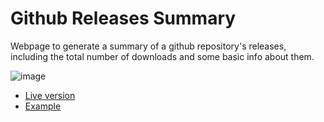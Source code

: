 # Github Releases Summary

Webpage to generate a summary of a github repository's releases, including the total number of downloads and some basic info about them.

![image](https://github.com/binarynonsense/github-releases-summary/assets/8535921/310f1ad0-feac-4799-9bb9-cf437ffdcc7e)

- [Live version](http://www.binarynonsense.com/webapps/github-releases-summary/)
- [Example](http://www.binarynonsense.com/webapps/github-releases-summary/?owner=binarynonsense&name=comic-book-reader)
